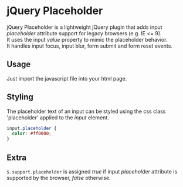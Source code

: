 # jQuery Placeholder

jQuery Placeholder is a lightweight jQuery plugin that adds input *placeholder* attribute support for legacy browsers (e.g. IE <= 9).  
It uses the input *value* property to mimic the placeholder behavior.  
It handles input focus, input blur, form submit and form reset events.


## Usage

Just import the javascript file into your html page.


## Styling

The placeholder text of an input can be styled using the css class 'placeholder' applied to the *input* element.

```css
input.placeholder {
  color: #ff0000;
}
```


## Extra

`$.support.placeholder` is assigned *true* if input *placeholder* attribute is supported by the browser, *false* otherwise.
